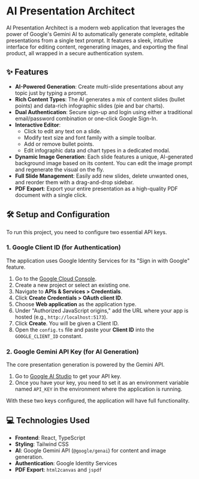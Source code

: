 # AI Presentation Architect

AI Presentation Architect is a modern web application that leverages the power of Google's Gemini AI to automatically generate complete, editable presentations from a single text prompt. It features a sleek, intuitive interface for editing content, regenerating images, and exporting the final product, all wrapped in a secure authentication system.

## ✨ Features

- **AI-Powered Generation**: Create multi-slide presentations about any topic just by typing a prompt.
- **Rich Content Types**: The AI generates a mix of content slides (bullet points) and data-rich infographic slides (pie and bar charts).
- **Dual Authentication**: Secure sign-up and login using either a traditional email/password combination or one-click Google Sign-In.
- **Interactive Editor**:
    - Click to edit any text on a slide.
    - Modify text size and font family with a simple toolbar.
    - Add or remove bullet points.
    - Edit infographic data and chart types in a dedicated modal.
- **Dynamic Image Generation**: Each slide features a unique, AI-generated background image based on its content. You can edit the image prompt and regenerate the visual on the fly.
- **Full Slide Management**: Easily add new slides, delete unwanted ones, and reorder them with a drag-and-drop sidebar.
- **PDF Export**: Export your entire presentation as a high-quality PDF document with a single click.

## 🛠️ Setup and Configuration

To run this project, you need to configure two essential API keys.

### 1. Google Client ID (for Authentication)

The application uses Google Identity Services for its "Sign in with Google" feature.

1.  Go to the [Google Cloud Console](https://console.cloud.google.com/).
2.  Create a new project or select an existing one.
3.  Navigate to **APIs & Services > Credentials**.
4.  Click **Create Credentials > OAuth client ID**.
5.  Choose **Web application** as the application type.
6.  Under "Authorized JavaScript origins," add the URL where your app is hosted (e.g., `http://localhost:5173`).
7.  Click **Create**. You will be given a Client ID.
8.  Open the `config.ts` file and paste your **Client ID** into the `GOOGLE_CLIENT_ID` constant.

### 2. Google Gemini API Key (for AI Generation)

The core presentation generation is powered by the Gemini API.

1.  Go to [Google AI Studio](https://aistudio.google.com/app/apikey) to get your API key.
2.  Once you have your key, you need to set it as an environment variable named `API_KEY` in the environment where the application is running.

With these two keys configured, the application will have full functionality.

## 💻 Technologies Used

- **Frontend**: React, TypeScript
- **Styling**: Tailwind CSS
- **AI**: Google Gemini API (`@google/genai`) for content and image generation.
- **Authentication**: Google Identity Services
- **PDF Export**: `html2canvas` and `jspdf`
